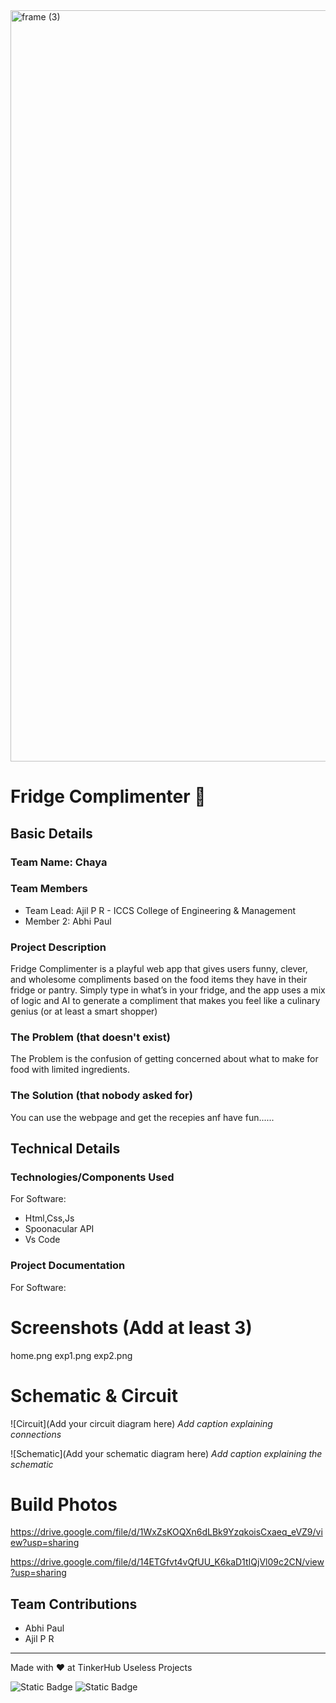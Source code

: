 <img width="3188" height="1202" alt="frame (3)" src="https://github.com/user-attachments/assets/517ad8e9-ad22-457d-9538-a9e62d137cd7" />


# Fridge Complimenter 🎯


## Basic Details
### Team Name: Chaya


### Team Members
- Team Lead: Ajil P R - ICCS College of Engineering & Management
- Member 2: Abhi Paul

### Project Description
Fridge Complimenter is a playful web app that gives users funny, clever, and wholesome compliments based on the food items they have in their fridge or pantry. Simply type in what’s in your fridge, and the app uses a mix of logic and AI to generate a compliment that makes you feel like a culinary genius (or at least a smart shopper)

### The Problem (that doesn't exist)
The Problem is the confusion of getting concerned about what to make for food with limited ingredients.

### The Solution (that nobody asked for)
You can use the webpage and get the recepies anf have fun......

## Technical Details
### Technologies/Components Used
For Software:
- Html,Css,Js
- Spoonacular API
- Vs Code


### Project Documentation
For Software:

# Screenshots (Add at least 3)
home.png
exp1.png
exp2.png


# Schematic & Circuit
![Circuit](Add your circuit diagram here)
*Add caption explaining connections*

![Schematic](Add your schematic diagram here)
*Add caption explaining the schematic*

# Build Photos

https://drive.google.com/file/d/1WxZsKOQXn6dLBk9YzqkoisCxaeq_eVZ9/view?usp=sharing

https://drive.google.com/file/d/14ETGfvt4vQfUU_K6kaD1tIQjVl09c2CN/view?usp=sharing



## Team Contributions
- Abhi Paul
- Ajil P R
---
Made with ❤️ at TinkerHub Useless Projects 

![Static Badge](https://img.shields.io/badge/TinkerHub-24?color=%23000000&link=https%3A%2F%2Fwww.tinkerhub.org%2F)
![Static Badge](https://img.shields.io/badge/UselessProjects--25-25?link=https%3A%2F%2Fwww.tinkerhub.org%2Fevents%2FQ2Q1TQKX6Q%2FUseless%2520Projects)


